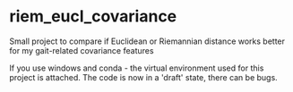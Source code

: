 # riem_eucl_covariance
Small project to compare if Euclidean or Riemannian distance works better for my gait-related covariance features

If you use windows and conda - the virtual environment used for this project is attached.
The code is now in a 'draft' state, there can be bugs. 

